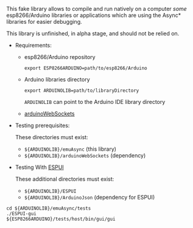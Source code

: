 
This fake library allows to compile and run natively on a computer *some*
esp8266/Arduino libraries or applications which are using the Async*
libraries for easier debugging.

This library is unfinished, in alpha stage, and should not be relied on.

- Requirements:

  - esp8266/Arduino repository

    `export ESP8266ARDUINO=path/to/esp8266/Arduino`

  - Arduino libraries directory

    `export ARDUINOLIB=path/to/libraryDirectory`

    `ARDUINOLIB` can point to the Arduino IDE library directory

  - [arduinoWebSockets](https://github.com/Links2004/arduinoWebSockets)

- Testing prerequisites:

  These directories must exist:
    - `${ARDUINOLIB}/emuAsync` (this library)
    - `${ARDUINOLIB}/arduinoWebSockets` (dependency)

- Testing With [ESPUI](https://github.com/s00500/ESPUI)

  These additional directories must exist:
  - `${ARDUINOLIB}/ESPUI`
  - `${ARDUINOLIB}/ArduinoJson` (dependency for ESPUI)
    
```
cd ${ARDUINOLIB}/emuAsync/tests
./ESPUI-gui
${ESP8266ARDUINO}/tests/host/bin/gui/gui
```
    